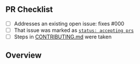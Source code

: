 <!-- 👋 Hi, thanks for sending a PR to populate-all-contributors-for-repository! 📋
Please fill out all fields below and make sure each item is true and [x] checked.
Otherwise we may not be able to review your PR. -->

## PR Checklist

- [ ] Addresses an existing open issue: fixes #000
- [ ] That issue was marked as [`status: accepting prs`](https://github.com/JoshuaKGoldberg/populate-all-contributors-for-repository/issues?q=is%3Aopen+is%3Aissue+label%3A%22status%3A+accepting+prs%22)
- [ ] Steps in [CONTRIBUTING.md](https://github.com/JoshuaKGoldberg/populate-all-contributors-for-repository/blob/main/.github/CONTRIBUTING.md) were taken

## Overview

<!-- Description of what is changed and how the code change does that. -->
